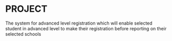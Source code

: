 # PROJECT
The system for advanced level registration which will enable selected student in advanced level to make their registration before reporting on their selected schools
